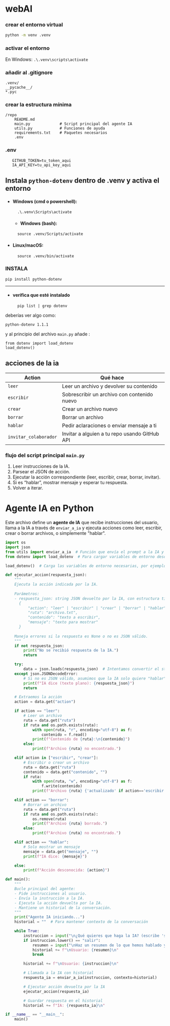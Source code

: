 # webAI

### crear el entorno virtual
```bash
python -m venv .venv
```

### activar el entorno 

En Windows: `.\.venv\scripts\activate`

### añadir al .gitignore
```
.venv/
__pycache__/
*.pyc
```

### crear la estructura mínima

```
/repo
    README.md
    main.py             # Script principal del agente IA
    utils.py            # Funciones de ayuda
    requirements.txt    # Paquetes necesarios 
    .env
```

### .env

 ```
    GITHUB_TOKEN=tu_token_aqui
    IA_API_KEY=tu_api_key_aqui
```

## Instala `python-dotenv` dentro de .venv y activa el entorno

- #### Windows (cmd o powershell):
  ````
    .\.venv\Scripts\activate
  ````
  - #### Windows (bash):
  ````
    source .venv/Scripts/activate
  ````
- #### Linux/macOS:
  ````
    source .venv/bin/activate
  ````

### INSTALA
```
pip install python-dotenv
```
---

- #### verifica que esté instalado
  ````
    pip list | grep dotenv
  ````
deberías ver algo como:
````
python-dotenv 1.1.1
````



y al principio del archivo `main.py` añade :

```
from dotenv import load_dotenv
load_dotenv()
````

## acciones de la ia

| Action                | Qué hace                                      |
| --------------------- | --------------------------------------------- |
| `leer`                | Leer un archivo y devolver su contenido       |
| `escribir`            | Sobrescribir un archivo con contenido nuevo   |
| `crear`               | Crear un archivo nuevo                        |
| `borrar`              | Borrar un archivo                             |
| `hablar`              | Pedir aclaraciones o enviar mensaje a ti      |
| `invitar_colaborador` | Invitar a alguien a tu repo usando GitHub API |


### flujo del script principal `main.py`
1. Leer instrucciones de la IA.
2. Parsear el JSON de acción.
3. Ejecutar la acción correspondiente (leer, escribir, crear, borrar, invitar).
4. Si es “hablar”, mostrar mensaje y esperar tu respuesta.
5. Volver a iterar.


# Agente IA en Python

Este archivo define un **agente de IA** que recibe instrucciones del usuario, llama a la IA a través de `enviar_a_ia` y ejecuta acciones como leer, escribir, crear o borrar archivos, o simplemente "hablar".

```python
import os
import json
from utils import enviar_a_ia  # Función que envía el prompt a la IA y devuelve la respuesta
from dotenv import load_dotenv  # Para cargar variables de entorno desde un .env

load_dotenv()  # Carga las variables de entorno necesarias, por ejemplo claves de API

def ejecutar_accion(respuesta_json):
    """
    Ejecuta la acción indicada por la IA.
    
    Parámetros:
    - respuesta_json: string JSON devuelto por la IA, con estructura tipo:
      {
          "action": "leer" | "escribir" | "crear" | "borrar" | "hablar",
          "ruta": "archivo.txt",
          "contenido": "texto a escribir",
          "mensaje": "texto para mostrar"
      }
    
    Maneja errores si la respuesta es None o no es JSON válido.
    """
    if not respuesta_json:
        print("No se recibió respuesta de la IA.")
        return

    try:
        data = json.loads(respuesta_json)  # Intentamos convertir el string JSON en un dict
    except json.JSONDecodeError:
        # Si no es JSON válido, asumimos que la IA solo quiere "hablar"
        print(f"IA dice (texto plano): {respuesta_json}")
        return

    # Extraemos la acción
    action = data.get("action")

    if action == "leer":
        # Leer un archivo
        ruta = data.get("ruta")
        if ruta and os.path.exists(ruta):
            with open(ruta, "r", encoding="utf-8") as f:
                contenido = f.read()
            print(f"Contenido de {ruta}:\n{contenido}")
        else:
            print(f"Archivo {ruta} no encontrado.")

    elif action in ["escribir", "crear"]:
        # Escribir o crear un archivo
        ruta = data.get("ruta")
        contenido = data.get("contenido", "")
        if ruta:
            with open(ruta, "w", encoding="utf-8") as f:
                f.write(contenido)
            print(f"Archivo {ruta} {'actualizado' if action=='escribir' else 'creado'}.")

    elif action == "borrar":
        # Borrar un archivo
        ruta = data.get("ruta")
        if ruta and os.path.exists(ruta):
            os.remove(ruta)
            print(f"Archivo {ruta} borrado.")
        else:
            print(f"Archivo {ruta} no encontrado.")

    elif action == "hablar":
        # Solo mostrar un mensaje
        mensaje = data.get("mensaje", "")
        print(f"IA dice: {mensaje}")

    else:
        print(f"Acción desconocida: {action}")

def main():
    """
    Bucle principal del agente:
    - Pide instrucciones al usuario.
    - Envía la instrucción a la IA.
    - Ejecuta la acción devuelta por la IA.
    - Mantiene un historial de la conversación.
    """
    print("Agente IA iniciando...")
    historial = ""  # Para mantener contexto de la conversación

    while True:
        instruccion = input("\n¿Qué quieres que haga la IA? (escribe 'salir' para terminar): ")
        if instruccion.lower() == "salir":
            resumen = input("\nHaz un resumen de lo que hemos hablado y del avance del proyecto: ")
            historial += f"\nUsuario: {resumen}\n"
            break

        historial += f"\nUsuario: {instruccion}\n"

        # Llamada a la IA con historial
        respuesta_ia = enviar_a_ia(instruccion, contexto=historial)

        # Ejecutar acción devuelta por la IA
        ejecutar_accion(respuesta_ia)

        # Guardar respuesta en el historial
        historial += f"IA: {respuesta_ia}\n"

if __name__ == "__main__":
    main()
